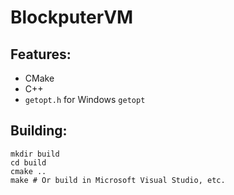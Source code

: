 # BlockputerVM
## Features:
* CMake
* C++
* `getopt.h` for Windows `getopt`

## Building:
```
mkdir build
cd build
cmake ..
make # Or build in Microsoft Visual Studio, etc.
```